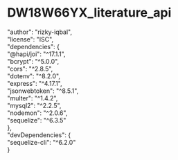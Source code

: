 # DW18W66YX_literature_api <br />

"author": "rizky-iqbal",<br />
  "license": "ISC",<br />
  "dependencies": {<br />
    "@hapi/joi": "^17.1.1",<br />
    "bcrypt": "^5.0.0",<br />
    "cors": "^2.8.5",<br />
    "dotenv": "^8.2.0",<br />
    "express": "^4.17.1",<br />
    "jsonwebtoken": "^8.5.1",<br />
    "multer": "^1.4.2",<br />
    "mysql2": "^2.2.5",<br />
    "nodemon": "^2.0.6",<br />
    "sequelize": "^6.3.5"<br />
  },<br />
  "devDependencies": {<br />
    "sequelize-cli": "^6.2.0"<br />
  }
